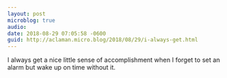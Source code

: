 ```yaml
---
layout: post
microblog: true
audio: 
date: 2018-08-29 07:05:58 -0600
guid: http://aclaman.micro.blog/2018/08/29/i-always-get.html
---
```

I always get a nice little sense of accomplishment when I forget to set an alarm but wake up on time without it.
